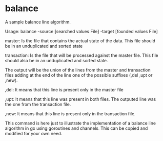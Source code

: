 # balance
A sample balance line algorithm.

Usage:
balance -source [searched values File] -target [founded values File]

master: Is the file that contains the actual state of the data. This file should be in an unduplicated and sorted state

transaction: Is the file that will be processed against the master file. This file should also be in an unduplicated and sorted state.

The output will be the union of the lines from the master and transaction files adding at the end of the line one of the possible suffixes (,del ,upt or ,new).

,del: It means that this line is present only in the master file

,upt: It means that this line was present in both files. The outputed line was the one from the transaction file.

,new: It means that this line is present only in the transaction file.


This command is here just to illustrate the implementation of a balance line algorithm in go using goroutines and channels. This can be copied and modified for your own need.
